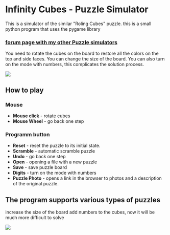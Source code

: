 # Infinity Cubes - Puzzle Simulator

This is a simulator of the similar "Roling Cubes" puzzle.
this is a small python program that uses the pygame library

### **<a href="https://twistypuzzles.com/forum/viewtopic.php?t=38581">forum page with my other Puzzle simulators</a>**

You need to rotate the cubes on the board to restore all the colors on the top and side faces.
You can change the size of the board. You can also turn on the mode with numbers, this complicates the solution process.

![](https://i.imgur.com/sIgxSop.png)

## How to play
### Mouse
- **Mouse click** - rotate cubes
- **Mouse Wheel** - go back one step
### Programm button
- **Reset** - reset the puzzle to its initial state.
- **Scramble** - automatic scramble puzzle
- **Undo** - go back one step
- **Open** - opening a file with a new puzzle
- **Save** - save puzzle board
- **Digits** - turn on the mode with numbers
- **Puzzle Photo** - opens a link in the browser to photos and a description of the original puzzle.


## The program supports various types of puzzles
increase the size of the board add numbers to the cubes, now it will be much more difficult to solve

![](https://i.imgur.com/6MIgfDl.png)
